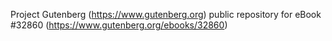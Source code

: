 Project Gutenberg (https://www.gutenberg.org) public repository for eBook #32860 (https://www.gutenberg.org/ebooks/32860)
